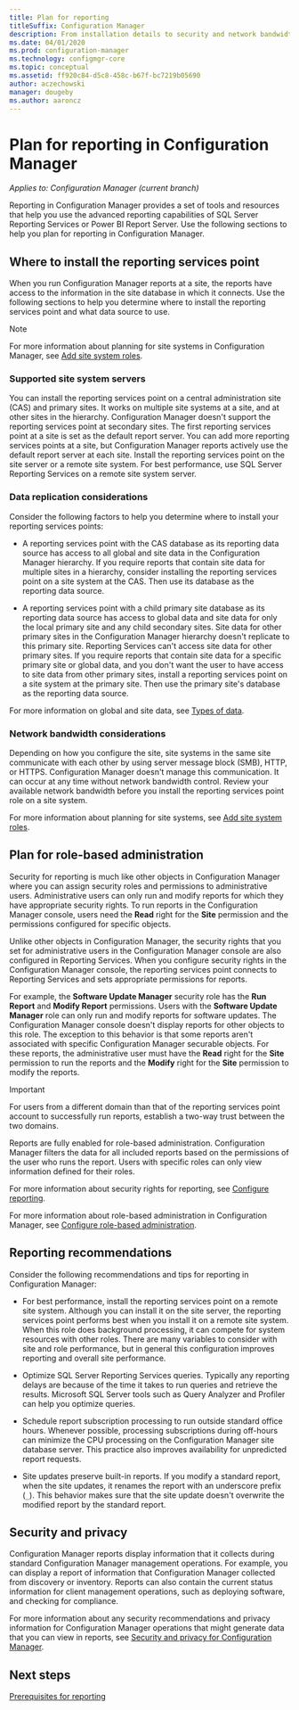 ```yaml
---
title: Plan for reporting
titleSuffix: Configuration Manager
description: From installation details to security and network bandwidth, it's important to plan for reporting in Configuration Manager.
ms.date: 04/01/2020
ms.prod: configuration-manager
ms.technology: configmgr-core
ms.topic: conceptual
ms.assetid: ff920c84-d5c8-458c-b67f-bc7219b05690
author: aczechowski
manager: dougeby
ms.author: aaroncz
---
```


# Plan for reporting in Configuration Manager

*Applies to: Configuration Manager (current branch)*

Reporting in Configuration Manager provides a set of tools and resources that help you use the advanced reporting capabilities of SQL Server Reporting Services or Power BI Report Server. Use the following sections to help you plan for reporting in Configuration Manager.

## Where to install the reporting services point

When you run Configuration Manager reports at a site, the reports have access to the information in the site database in which it connects. Use the following sections to help you determine where to install the reporting services point and what data source to use.

> [!NOTE]
> For more information about planning for site systems in Configuration Manager, see [Add site system roles](/configmgr/core/deploy/configure/add-site-system-roles).

### Supported site system servers

You can install the reporting services point on a central administration site (CAS) and primary sites. It works on multiple site systems at a site, and at other sites in the hierarchy. Configuration Manager doesn't support the reporting services point at secondary sites. The first reporting services point at a site is set as the default report server. You can add more reporting services points at a site, but Configuration Manager reports actively use the default report server at each site. Install the reporting services point on the site server or a remote site system. For best performance, use SQL Server Reporting Services on a remote site system server.

### Data replication considerations

Consider the following factors to help you determine where to install your reporting services points:

- A reporting services point with the CAS database as its reporting data source has access to all global and site data in the Configuration Manager hierarchy. If you require reports that contain site data for multiple sites in a hierarchy, consider installing the reporting services point on a site system at the CAS. Then use its database as the reporting data source.

- A reporting services point with a child primary site database as its reporting data source has access to global data and site data for only the local primary site and any child secondary sites. Site data for other primary sites in the Configuration Manager hierarchy doesn't replicate to this primary site. Reporting Services can't access site data for other primary sites. If you require reports that contain site data for a specific primary site or global data, and you don't want the user to have access to site data from other primary sites, install a reporting services point on a site system at the primary site. Then use the primary site's database as the reporting data source.

For more information on global and site data, see [Types of data](/configmgr/core/plan-design/hierarchy/database-replication#types-of-data).

### Network bandwidth considerations

Depending on how you configure the site, site systems in the same site communicate with each other by using server message block (SMB), HTTP, or HTTPS. Configuration Manager doesn't manage this communication. It can occur at any time without network bandwidth control. Review your available network bandwidth before you install the reporting services point role on a site system.

For more information about planning for site systems, see [Add site system roles](/configmgr/core/deploy/configure/add-site-system-roles).

## Plan for role-based administration

Security for reporting is much like other objects in Configuration Manager where you can assign security roles and permissions to administrative users. Administrative users can only run and modify reports for which they have appropriate security rights. To run reports in the Configuration Manager console, users need the **Read** right for the **Site** permission and the permissions configured for specific objects.

Unlike other objects in Configuration Manager, the security rights that you set for administrative users in the Configuration Manager console are also configured in Reporting Services. When you configure security rights in the Configuration Manager console, the reporting services point connects to Reporting Services and sets appropriate permissions for reports.

For example, the **Software Update Manager** security role has the **Run Report** and **Modify Report** permissions. Users with the **Software Update Manager** role can only run and modify reports for software updates. The Configuration Manager console doesn't display reports for other objects to this role. The exception to this behavior is that some reports aren't associated with specific Configuration Manager securable objects. For these reports, the administrative user must have the **Read** right for the **Site** permission to run the reports and the **Modify** right for the **Site** permission to modify the reports.  

> [!IMPORTANT]
> For users from a different domain than that of the reporting services point account to successfully run reports, establish a two-way trust between the two domains.

Reports are fully enabled for role-based administration. Configuration Manager filters the data for all included reports based on the permissions of the user who runs the report. Users with specific roles can only view information defined for their roles.

For more information about security rights for reporting, see [Configure reporting](/configmgr/core/servers/manage/configuring-reporting).

For more information about role-based administration in Configuration Manager, see [Configure role-based administration](/configmgr/core/deploy/configure/configure-role-based-administration).

## Reporting recommendations

Consider the following recommendations and tips for reporting in Configuration Manager:

- For best performance, install the reporting services point on a remote site system. Although you can install it on the site server, the reporting services point performs best when you install it on a remote site system. When this role does background processing, it can compete for system resources with other roles. There are many variables to consider with site and role performance, but in general this configuration improves reporting and overall site performance.

- Optimize SQL Server Reporting Services queries. Typically any reporting delays are because of the time it takes to run queries and retrieve the results. Microsoft SQL Server tools such as Query Analyzer and Profiler can help you optimize queries.

- Schedule report subscription processing to run outside standard office hours. Whenever possible, processing subscriptions during off-hours can minimize the CPU processing on the Configuration Manager site database server. This practice also improves availability for unpredicted report requests.

- Site updates preserve built-in reports. If you modify a standard report, when the site updates, it renames the report with an underscore prefix (`_`). This behavior makes sure that the site update doesn't overwrite the modified report by the standard report.

## Security and privacy

Configuration Manager reports display information that it collects during standard Configuration Manager management operations. For example, you can display a report of information that Configuration Manager collected from discovery or inventory. Reports can also contain the current status information for client management operations, such as deploying software, and checking for compliance.

For more information about any security recommendations and privacy information for Configuration Manager operations that might generate data that you can view in reports, see [Security and privacy for Configuration Manager](/configmgr/core/plan-design/security/security-and-privacy).  

## Next steps

[Prerequisites for reporting](/configmgr/core/servers/manage/prerequisites-for-reporting)

